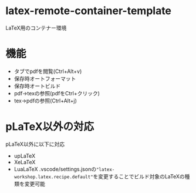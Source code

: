 # latex-remote-container-template
LaTeX用のコンテナー環境

# 機能
- タブでpdfを閲覧(Ctrl+Alt+v)
- 保存時オートフォーマット
- 保存時オートビルド
- pdf->texの参照(pdfをCtrl+クリック)
- tex->pdfの参照(Ctrl+Alt+j)

# pLaTeX以外の対応
pLaTeX以外に以下に対応
- upLaTeX
- XeLaTeX
- LuaLaTeX
.vscode/settings.jsonの`"latex-workshop.latex.recipe.default"`を変更することでビルド対象のLaTeXの種類を変更可能
